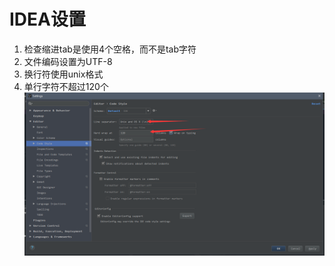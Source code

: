 # IDEA设置
1. 检查缩进tab是使用4个空格，而不是tab字符
2. 文件编码设置为UTF-8
3. 换行符使用unix格式
4. 单行字符不超过120个
![FileFormat](img/fileformat.png)
